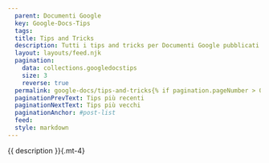 ```yaml
---
  parent: Documenti Google
  key: Google-Docs-Tips
  tags:
  title: Tips and Tricks
  description: Tutti i tips and tricks per Documenti Google pubblicati sul sito.
  layout: layouts/feed.njk
  pagination:
    data: collections.googledocstips
    size: 3
    reverse: true
  permalink: google-docs/tips-and-tricks{% if pagination.pageNumber > 0 %}/page/{{ pagination.pageNumber }}{% endif %}/
  paginationPrevText: Tips più recenti
  paginationNextText: Tips più vecchi
  paginationAnchor: #post-list
  feed:
  style: markdown
---
```


{{ description }}{.mt-4}

<div id="post-list" class="heading">
</div>
